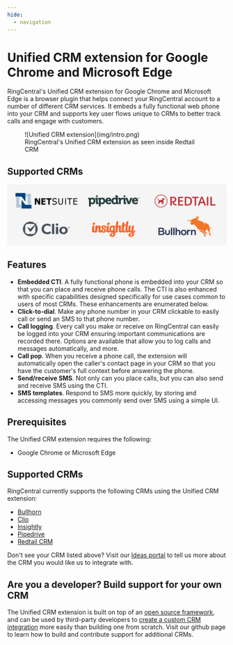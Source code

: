 ```yaml
---
hide:
  - navigation
---
```

# Unified CRM extension for Google Chrome and Microsoft Edge

RingCentral's Unified CRM extension for Google Chrome and Microsoft Edge is a browser plugin that helps connect your RingCentral account to a number of different CRM services. It embeds a fully functional web phone into your CRM and supports key user flows unique to CRMs to better track calls and engage with customers.

<figure markdown>
  ![Unified CRM extension](img/intro.png)
  <figcaption>RingCentral's Unified CRM extension as seen inside Redtail CRM</figcaption>
</figure>

## Supported CRMs

![Unified CRM extension](img/supported-crms.png)

## Features

* **Embedded CTI**. A fully functional phone is embedded into your CRM so that you can place and receive phone calls. The CTI is also enhanced with specific capabilities designed specifically for use cases common to users of most CRMs. These enhancements are enumerated below. 
* **Click-to-dial**. Make any phone number in your CRM clickable to easily call or send an SMS to that phone number. 
* **Call logging**. Every call you make or receive on RingCentral can easily be logged into your CRM ensuring important communications are recorded there. Options are available that allow you to log calls and messages automatically, and more. 
* **Call pop**. When you receive a phone call, the extension will automatically open the caller's contact page in your CRM so that you have the customer's full context before answering the phone.
* **Send/receive SMS**. Not only can you place calls, but you can also send and receive SMS using the CTI. 
* **SMS templates**. Respond to SMS more quickly, by storing and accessing messages you commonly send over SMS using a simple UI. 

## Prerequisites

The Unified CRM extension requires the following:

* Google Chrome or Microsoft Edge

## Supported CRMs

RingCentral currently supports the following CRMs using the Unified CRM extension:

* [Bullhorn](./bullhorn.md)
* [Clio](./clio.md)
* [Insightly](./insightly.md)
* [Pipedrive](./pipedrive.md)
* [Redtail CRM](./redtail.md)

Don't see your CRM listed above? Visit our [Ideas portal](https://ideas.ringcetral.com/) to tell us more about the CRM you would like us to integrate with. 

## Are you a developer? Build support for your own CRM

The Unified CRM extension is built on top of an [open source framework](https://github.com/ringcentral/rc-unified-crm-extension), and can be used by third-party developers to [create a custom CRM integration](developers/index.md) more easily than building one from scratch. Visit our github page to learn how to build and contribute support for additional CRMs. 

